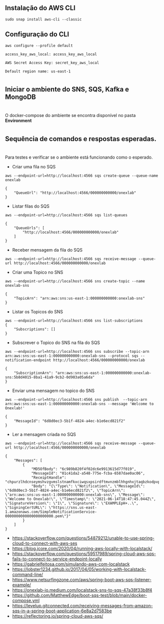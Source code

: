 ## Instalação do AWS CLI

```
sudo snap install aws-cli --classic
```

## Configuração do CLI

```
aws configure --profile default
```
```
access_key_aws_local: access_key_aws_local
```
```
AWS Secret Access Key: secret_key_aws_local
```
```
Default region name: us-east-1
```

#
## Iniciar o ambiente do SNS, SQS, Kafka e MongoDB
#

O docker-compose do ambiente se encontra disponível no pasta **Environment**

#
## Sequência de comandos e respostas esperadas.
#

Para testes e verificar se o ambiente está funcionando como o esperado.</br>

* Criar uma fila no SQS

```
aws --endpoint-url=http://localhost:4566 sqs create-queue --queue-name onexlab
```

```
{
    "QueueUrl": "http://localhost:4566/000000000000/onexlab"
}
```

* Listar filas do SQS

```
aws --endpoint-url=http://localhost:4566 sqs list-queues
```
```
{
    "QueueUrls": [
        "http://localhost:4566/000000000000/onexlab"
    ]
}
```

* Receber mensagem da fila do SQS

```
aws --endpoint-url=http://localhost:4566 sqs receive-message --queue-url http://localhost:4566/000000000000/onexlab
```

* Criar uma Topico no SNS

```
aws --endpoint-url=http://localhost:4566 sns create-topic --name onexlab-sns
```
```
{
    "TopicArn": "arn:aws:sns:us-east-1:000000000000:onexlab-sns"
}
```
* Listar os Topicos do SNS

```
aws --endpoint-url=http://localhost:4566 sns list-subscriptions
{
    "Subscriptions": []
}
```

* Subscrever o Topico do SNS na fila do SQS

```
aws --endpoint-url=http://localhost:4566 sns subscribe --topic-arn arn:aws:sns:us-east-1:000000000000:onexlab-sns --protocol sqs --notification-endpoint http://localhost:4566/000000000000/onexlab
```
```
{
    "SubscriptionArn": "arn:aws:sns:us-east-1:000000000000:onexlab-sns:5b8d4015-8ba1-41a9-9cb2-0d903a05a6da"
}
```

* Enviar uma mensagem no topico do SNS

```
aws --endpoint-url=http://localhost:4566 sns publish  --topic-arn arn:aws:sns:us-east-1:000000000000:onexlab-sns --message 'Welcome to Onexlab!'
```
```
{
    "MessageId": "6d8d0ec3-5b1f-4824-a4ec-b1e6ecd821f2"
}
```

* Ler a mensagem criada no SQS

```
aws --endpoint-url=http://localhost:4566 sqs receive-message --queue-url http://localhost:4566/000000000000/onexlab
```
```
{
    "Messages": [
        {
            "MD5OfBody": "6c989b820f4f02dc6e9913615d77f019",
            "MessageId": "01c41da2-a548-775e-fcba-6587dae0ac06",
            "ReceiptHandle": "chpurzlhdcnseymshvzgvmslstnamfkxciwqsxpsirdftmvnzmblhhgnhxjtaqbzkodpvpsiowtkprqbkoveveebuotkjzfyhgpqnkvtzvmyzvhdcfvshlsvmfgrqqsujciefkwbatvemqbvlewhkcwyfvkpwkqqalrcffwiuqkuewswxlvqussny",
            "Body": "{\"Type\": \"Notification\", \"MessageId\": \"6d8d0ec3-5b1f-4824-a4ec-b1e6ecd821f2\", \"TopicArn\": \"arn:aws:sns:us-east-1:000000000000:onexlab-sns\", \"Message\": \"Welcome to Onexlab!\", \"Timestamp\": \"2021-06-14T18:47:45.044Z\", \"SignatureVersion\": \"1\", \"Signature\": \"EXAMPLEpH+..\", \"SigningCertURL\": \"https://sns.us-east-1.amazonaws.com/SimpleNotificationService-0000000000000000000000.pem\"}"
        }
    ]
}
```






* https://stackoverflow.com/questions/54879212/unable-to-use-spring-cloud-to-connect-with-aws-ses
* https://blog.jcore.com/2020/04/running-aws-locally-with-localstack/
* https://stackoverflow.com/questions/59517989/spring-cloud-aws-sqs-fails-to-connect-to-service-endpoint-locally
* https://gabrielfeitosa.com/simulando-aws-com-localstack
* https://lobster1234.github.io/2017/04/05/working-with-localstack-command-line/
* https://www.netsurfingzone.com/aws/spring-boot-aws-sqs-listener-example/
* https://onexlab-io.medium.com/localstack-sns-to-sqs-47a38f33b8f4
* https://github.com/MatthewEdge/boot-sqs-test/blob/main/docker-compose.yml
* https://levelup.gitconnected.com/receiving-messages-from-amazon-sqs-in-a-spring-boot-application-6e8a2d7583be
* https://reflectoring.io/spring-cloud-aws-sqs/